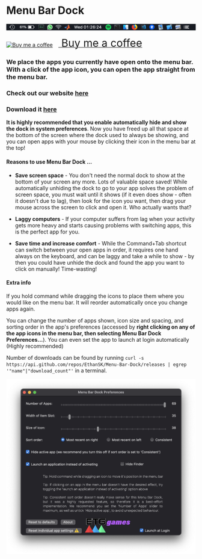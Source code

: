 # Menu Bar Dock

![Preview Image](./menu-bar-dock-preview.webp)

<link href="https://fonts.googleapis.com/css?family=Cookie" rel="stylesheet"><a class="bmc-button" target="_blank" href="https://www.buymeacoffee.com/ETGgames"><img src="https://cdn.buymeacoffee.com/buttons/bmc-new-btn-logo.svg" alt="Buy me a coffee"><span style="margin-left:15px;font-size:28px !important;"> Buy me a coffee</span></a>

### We place the apps you currently have open onto the menu bar. With a click of the app icon, you can open the app straight from the menu bar.

### Check out our website [here](https://www.etggames.com/menu-bar-dock)

### Download it [here](https://github.com/EthanSK/Menu-Bar-Dock/releases/latest/download/Menu.Bar.Dock.app.zip)

**It is highly recommended that you enable automatically hide and show the dock in system preferences**. Now you have freed up all that space at the bottom of the screen where the dock used to always be showing, and you can open apps with your mouse by clicking their icon in the menu bar at the top!

#### Reasons to use Menu Bar Dock ...

- **Save screen space** - You don't need the normal dock to show at the bottom of your screen any more. Lots of valuable space saved! While automatically unhiding the dock to go to your app solves the problem of screen space, you must wait until it shows (if it even does show - often it doesn't due to lag), then look for the icon you want, then drag your mouse across the screen to click and open it. Who actually wants that?

- **Laggy computers** - If your computer suffers from lag when your activity gets more heavy and starts causing problems with switching apps, this is the perfect app for you.

- **Save time and increase comfort** - While the Command+Tab shortcut can switch between your open apps in order, it requires one hand always on the keyboard, and can be laggy and take a while to show - by then you could have unhide the dock and found the app you want to click on manually! Time-wasting!

#### Extra info

If you hold command while dragging the icons to place them where you would like on the menu bar. It will reorder automatically once you change apps again.

You can change the number of apps shown, icon size and spacing, and sorting order in the app's preferences (accessed by **right clicking on any of the app icons in the menu bar, then selecting Menu Bar Dock Preferences...**). You can even set the app to launch at login automatically (Highly recommended)

Number of downloads can be found by running `curl -s https://api.github.com/repos/EthanSK/Menu-Bar-Dock/releases | egrep '"name"|"download_count"'` in a terminal.

![Preferences example](./menu-bar-dock-prefs.png)
